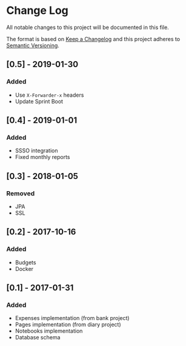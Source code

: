 # Change Log
All notable changes to this project will be documented in this file.

The format is based on [Keep a Changelog](http://keepachangelog.com/) 
and this project adheres to [Semantic Versioning](http://semver.org/).

## [0.5] - 2019-01-30
### Added
- Use `X-Forwarder-x` headers
- Update Sprint Boot

## [0.4] - 2019-01-01
### Added
- SSSO integration
- Fixed monthly reports

## [0.3] - 2018-01-05
### Removed
- JPA
- SSL

## [0.2] - 2017-10-16
### Added
- Budgets
- Docker

## [0.1] - 2017-01-31
### Added
- Expenses implementation (from bank project)
- Pages implementation (from diary project)
- Notebooks implementation
- Database schema

